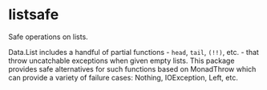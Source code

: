 listsafe
========

Safe operations on lists.

Data.List includes a handful of partial functions - `head`, `tail`, `(!!)`, etc. - that throw
uncatchable exceptions when given empty lists. This package
provides safe alternatives for such functions based on
MonadThrow which can provide a variety of failure
cases: Nothing, IOException, Left, etc.
